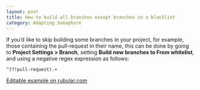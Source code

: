 ```yaml
---
layout: post
title: How to build all branches except branches in a blacklist
category: Adapting Semaphore
---
```


If you’d like to skip building some branches in your project, for example, those containing the pull-request in their name, this can be done by going to **Project Settings > Branch**, setting **Build new branches to From whitelist**, and using a negative regex expression as follows:

`^(?!pull-request).+`

[Editable example on rubular.com](https://rubular.com/r/MNuOlHA2Ek)
